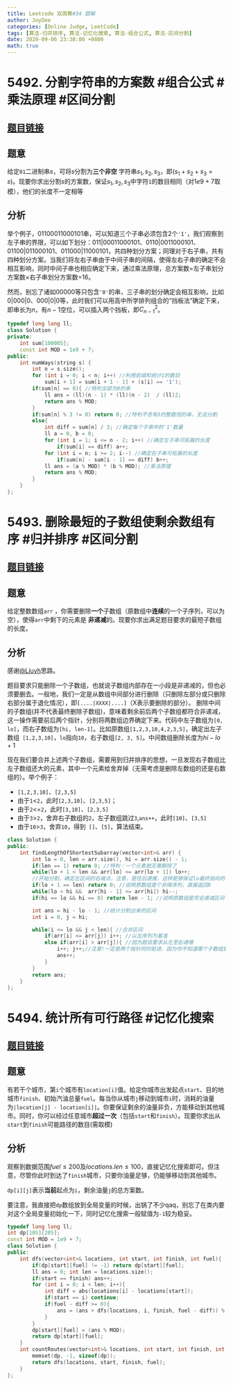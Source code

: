 ```yaml
---
title: Leetcode 双周赛#34 题解
author: JoyDee
categories: [Online Judge, LeetCode]
tags: [算法-归并排序, 算法-记忆化搜索, 算法-组合公式, 算法-区间分割]
date: 2020-09-06 23:38:00 +0800
math: true
---
```



# 5492. 分割字符串的方案数 #组合公式 #乘法原理  #区间分割

##  [题目链接](https://leetcode-cn.com/problems/number-of-ways-to-split-a-string/)

## 题意

给定`01`二进制串$s$，可将$s$分割为**三个非空** 字符串$s_1,s_2,s_3$，即($s_1+s_2+s_3=s$)。现要你求出分割$s$的方案数，保证$s_1,s_2,s_3$中字符`1`的数目相同（对$1e9+7$取模），他们的长度不一定相等

## 分析

举个例子，$01100011000101$串，可以知道三个子串必须包含2个`'1'`，我们观察到左子串的界限，可以如下划分：$011|00011000101$、$0110|0011000101$、$01100|011000101$、$011000|11000101$，共四种划分方案；同理对于右子串，共有四种划分方案。当我们将左右子串由于中间子串的间隔，使得左右子串的确定不会相互影响，同时中间子串也相应确定下来，通过乘法原理，总方案数=左子串划分方案数$\times$右子串划分方案数=16。

然而，别忘了诸如$00000$等只包含`'0'`的串，三子串的划分确定会相互影响，比如$0|000|0$、$000|0|0$等，此时我们可以用高中所学排列组合的“挡板法”确定下来，即串长为$n$，有$n-1$空位，可以插入两个挡板，即$C^2_{n-1}$。

```c++
typedef long long ll;
class Solution {
private:
    int sum[100005];
    const int MOD = 1e9 + 7;
public:
    int numWays(string s) {
        int n = s.size();
        for (int i = 0; i < n; i++) //利用前缀和统计1的数目
            sum[i + 1] = sum[i + 1 - 1] + (s[i] == '1');
        if(sum[n] == 0){ //特判全部为0的串
            ll ans = (ll)(n - 1) * (ll)(n - 2)  / (ll)2;
            return ans % MOD;
        }
        if(sum[n] % 3 != 0) return 0; //特判不含有3的整数倍的串，无法分割
        else{
            int diff = sum[n] / 3; //确定每个子串中的'1'数量
            ll a = 0, b = 0;
            for (int i = 1; i <= n - 2; i++) //确定左子串可拓展的长度
                if(sum[i] == diff) a++;
            for (int i = n; i >= 2; i--) //确定右子串可拓展的长度
                if(sum[n] - sum[i - 1] == diff) b++;
            ll ans = (a % MOD) * (b % MOD); //乘法原理
            return ans % MOD;
        }
    }
};
```

# 5493. 删除最短的子数组使剩余数组有序 #归并排序 #区间分割

## [题目链接](https://leetcode-cn.com/problems/shortest-subarray-to-be-removed-to-make-array-sorted/)

## 题意

给定整数数组`arr` ，你需要删除**一个**子数组（原数组中**连续**的一个子序列，可以为空），使得`arr`中剩下的元素是 **非递减**的。现要你求出满足题目要求的最短子数组的长度。

## 分析

感谢[@Liuyh](https://leetcode-cn.com/u/liuyh/)思路。

题目要求只能删除一个子数组，也就说子数组内部存在一小段是非递减的，但也必须要删去。一般地，我们一定是从数组中间部分进行删除（只删除左部分或只删除右部分属于退化情况），即`[....|XXXX|....]`（X表示要删除的部分）。 删除中间的子数组(并不代表最终删除子数组)，意味着剩余前后两个子数组都符合非递减，这一操作需要前后两个指针，分别将两数组边界确定下来。代码中左子数组为`[0, lo]`，而右子数组为`[hi, len-1]`。比如原数组`[1,2,3,10,4,2,3,5]`，确定出左子数组` [1,2,3,10]`，`lo`指向`10`，右子数组`[2, 3, 5]`。中间数组删除长度为$hi-lo+1$

现在我们要合并上述两个子数组，需要用到归并排序的思想，一旦发现右子数组比左子数组还大的元素，其中一个元素给舍弃掉（无需考虑是删除左数组的还是右数组的）。举个例子：

+ `[1,2,3,10]`、`[2,3,5]` 
+ 由于`1`<`2`，此时`[2,3,10]`、`[2,3,5]`；
+ 由于`2`<=`2`，此时`[3,10]`、`[2,3,5]`
+ 由于`3`>`2`，舍弃右子数组的`2`，左子数组跳过`3`,`ans++`，此时`[10]`、`[3,5]`
+ 由于`10`>`3`，舍弃`10`，得到` []`、`[5]`，算法结束。

```c++
class Solution {
public:
    int findLengthOfShortestSubarray(vector<int>& arr) {
        int lo = 0, len = arr.size(), hi = arr.size() - 1;
        if(len == 1) return 0; //特判：一个元素就无需删除了
        while(lo + 1 < len && arr[lo] <= arr[lo + 1]) lo++;
        //开始分割，确定左区间的右端点，注意，是往后递推，这样能够保证lo最终指向的依然是非降左子序列的右端点
        if(lo + 1 == len) return 0; //说明原数组是个非降序列，直接返回0
        while(lo < hi &&  arr[hi - 1] <= arr[hi]) hi--;
        if(hi == lo && hi == 0) return len - 1; //说明原数组是完全递减区间

        int ans = hi - lo - 1; //统计分割出来的区间
        int i = 0, j = hi; 

        while(i <= lo && j < len){ //合并区间
            if(arr[i] <= arr[j]) i++; //以左序列为基准
            else if(arr[i] > arr[j]){ //因为题目要求从左至右递增
                i++; j++;//注意!一定是两个指针同时前进，因为你不知道哪个子数组影响最终结果
                ans++;
            }
        }
        return ans;
    }
};
```

# 5494. 统计所有可行路径 #记忆化搜索

## [题目链接](https://leetcode-cn.com/problems/count-all-possible-routes/)

## 题意

有若干个城市，第`i`个城市有`location[i]`值。给定你城市出发起点`start`、目的地城市`finish`、初始汽油总量`fuel`。每当你从城市`j`移动到城市`i`时，消耗的油量为`|location[j] - location[i]|`。你要保证剩余的油量非负，方能移动到其他城市。同时，你可以经过任意城市**超过一次**（包括`start`和`finish`）。现要你求出从`start`到`finish`可能路径的数目(需取模)

## 分析

观察到数据范围$fuel\leq200$及$locations.len\leq100$，直接记忆化搜索即可。但注意，尽管你此时到达了`finish`城市，只要你油量足够，仍能够移动到其他城市。

`dp[i][j]`表示**当前**起点为`i`，剩余油量`j`的总方案数。

要注意，我直接把`dp`数组放到全局变量的时候，出锅了不少qaq，别忘了在类内要对这个全局变量初始化一下，同时记忆化搜索一般赋值为`-1`较为稳妥。

```c++
typedef long long ll;
int dp[105][205];
const int MOD = 1e9 + 7;
class Solution {
public:
    int dfs(vector<int>& locations, int start, int finish, int fuel){
        if(dp[start][fuel] != -1) return dp[start][fuel];
        ll ans = 0; int len = locations.size();
        if(start == finish) ans++;
        for (int i = 0; i < len; i++){
            int diff = abs(locations[i] - locations[start]);
            if(start == i) continue;
            if(fuel - diff >= 0){
                ans = (ans + dfs(locations, i, finish, fuel - diff)) % MOD;
            }
        }
        dp[start][fuel] = (ans % MOD);
        return dp[start][fuel];
    }
    int countRoutes(vector<int>& locations, int start, int finish, int fuel) {
        memset(dp, -1, sizeof(dp));
        return dfs(locations, start, finish, fuel);
    }
};
```





